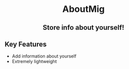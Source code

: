 <h1 align=center>AboutMig</h1>
<h2 align=center>Store info about yourself!</h2>

## Key Features

* Add information about yourself
* Extremely lightweight

